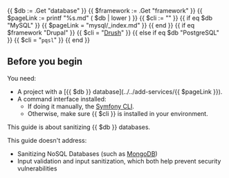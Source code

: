 {{ $db := .Get "database" }}
{{ $framework := .Get "framework" }}
{{ $pageLink := printf "%s.md" ( $db | lower ) }}
{{ $cli := "" }}
{{ if eq $db "MySQL" }}
  {{ $pageLink = "mysql/_index.md" }}
{{ end }}
{{ if eq $framework "Drupal" }}
  {{ $cli = "[Drush](https://www.drush.org/latest/install/)" }}
{{ else if eq $db "PostgreSQL" }}
  {{ $cli = "<code>pqsl</code>" }}
{{ end }}
## Before you begin

You need:

- A project with a [{{ $db }} database](../../add-services/{{ $pageLink }}).
- A command interface installed:
  - If doing it manually, the [Symfony CLI](https://symfony.com/download).
  - Otherwise, make sure {{ $cli }} is installed in your environment.

This guide is about sanitizing {{ $db }} databases.

This guide doesn't address:

- Sanitizing NoSQL Databases (such as [MongoDB](../../add-services/mongodb.md))
- Input validation and input sanitization, which both help prevent security vulnerabilities
